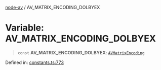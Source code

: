 [node-av](../globals.md) / AV\_MATRIX\_ENCODING\_DOLBYEX

# Variable: AV\_MATRIX\_ENCODING\_DOLBYEX

> `const` **AV\_MATRIX\_ENCODING\_DOLBYEX**: [`AVMatrixEncoding`](../type-aliases/AVMatrixEncoding.md)

Defined in: [constants.ts:773](https://github.com/seydx/av/blob/f8631fc881b394300b1479f511d55cf1c370a87f/src/constants/constants.ts#L773)
